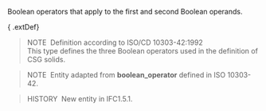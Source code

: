 Boolean operators that apply to the first and second Boolean operands.

{ .extDef}
> NOTE&nbsp; Definition according to ISO/CD 10303-42:1992  
> This type defines the three Boolean operators used in the definition of CSG solids.

> NOTE&nbsp; Entity adapted from **boolean_operator** defined in ISO 10303-42.

> HISTORY&nbsp; New entity in IFC1.5.1.